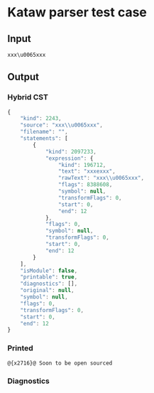 # Kataw parser test case

## Input

`````js
xxx\u0065xxx
`````

## Output

### Hybrid CST

```javascript
{
    "kind": 2243,
    "source": "xxx\\u0065xxx",
    "filename": "",
    "statements": [
        {
            "kind": 2097233,
            "expression": {
                "kind": 196712,
                "text": "xxxexxx",
                "rawText": "xxx\\u0065xxx",
                "flags": 8388608,
                "symbol": null,
                "transformFlags": 0,
                "start": 0,
                "end": 12
            },
            "flags": 0,
            "symbol": null,
            "transformFlags": 0,
            "start": 0,
            "end": 12
        }
    ],
    "isModule": false,
    "printable": true,
    "diagnostics": [],
    "original": null,
    "symbol": null,
    "flags": 0,
    "transformFlags": 0,
    "start": 0,
    "end": 12
}
```

### Printed

```javascript
@{x2716}@ Soon to be open sourced
```

### Diagnostics

```javascript

```

